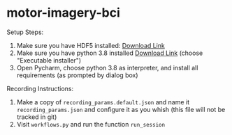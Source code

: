 # motor-imagery-bci

Setup Steps:

1) Make sure you have HDF5 installed: [Download Link](https://www.hdfgroup.org/downloads/hdf5/)
2) Make sure you have python 3.8 installed [Download Link](https://www.python.org/downloads/release/python-380/) (choose "Executable installer")
3) Open Pycharm, choose python 3.8 as interpreter, and install all requirements (as prompted by dialog box)

Recording Instructions:
1) Make a copy of `recording_params.default.json` and name it `recording_params.json` and configure it as you whish (this file will not be tracked in git)
2) Visit `workflows.py` and run the function `run_session`
